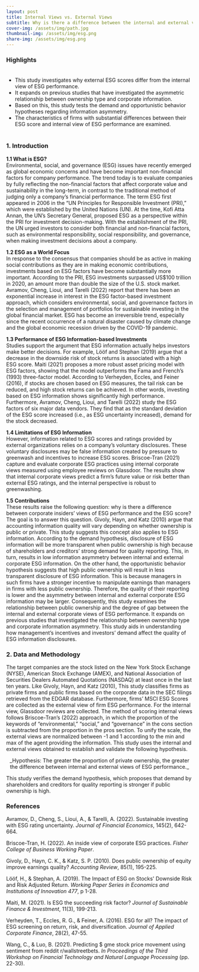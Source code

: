 ```yaml
---
layout: post
title: Internal Views vs. External Views
subtitle: Why is there a difference between the internal and external views of a company’s ESG performance?
cover-img: /assets/img/path.jpg
thumbnail-img: /assets/img/esg.png
share-img: /assets/img/esg.png
---
```


### Highlights <br> <br>

- This study investigates why external ESG scores differ from the internal view of ESG performance.
- It expands on previous studies that have investigated the asymmetric relationship between ownership type and corporate information.
- Based on this, this study tests the demand and opportunistic behavior hypotheses regarding information asymmetry.
- The characteristics of firms with substantial differences between their ESG score and internal view of ESG performance are examined. <br><br>

### 1. Introduction <br>

**1.1 What is ESG?** <br>
Environmental, social, and governance (ESG) issues have recently emerged as global economic concerns and have become important non-financial factors for company performance. The trend today is to evaluate companies by fully reflecting the non-financial factors that affect corporate value and sustainability in the long-term, in contrast to the traditional method of judging only a company’s financial performance. The term ESG first appeared in 2006 in the “UN Principles for Responsible Investment (PRI),” which were established by the United Nations (UN). At the time, Kofi Atta Annan, the UN’s Secretary General, proposed ESG as a perspective within the PRI for investment decision-making. With the establishment of the PRI, the UN urged investors to consider both financial and non-financial factors, such as environmental responsibility, social responsibility, and governance, when making investment decisions about a company.

**1.2 ESG as a World Focus** <br>
In response to the consensus that companies should be as active in making social contributions as they are in making economic contributions, investments based on ESG factors have become substantially more important. According to the PRI, ESG investments surpassed US$100 trillion in 2020, an amount more than double the size of the U.S. stock market. Avramov, Cheng, Lioui, and Tarelli (2022) report that there has been an exponential increase in interest in the ESG factor-based investment approach, which considers environmental, social, and governance factors in the selection and management of portfolios for sustainable investing in the global financial market. ESG has become an irreversible trend, especially since the recent occurrence of a natural disaster caused by climate change and the global economic recession driven by the COVID-19 pandemic.

**1.3 Performance of ESG Information-based Investments** <br>
Studies support the argument that ESG information actually helps investors make better decisions. For example, Lööf and Stephan (2019) argue that a decrease in the downside risk of stock returns is associated with a high ESG score. Maiti (2021) proposes a more robust asset pricing model with ESG factors, showing that the model outperforms the Fama and French’s (1993) three-factor model. According to Verheyden, Eccles, and Feiner (2016), if stocks are chosen based on ESG measures, the tail risk can be reduced, and high stock returns can be achieved. In other words, investing based on ESG information shows significantly high performance. Furthermore, Avramov, Cheng, Lioui, and Tarelli (2022) study the ESG factors of six major data vendors. They find that as the standard deviation of the ESG score increased (i.e., as ESG uncertainty increased), demand for the stock decreased.

**1.4 Limitations of ESG Information** <br>
However, information related to ESG scores and ratings provided by external organizations relies on a company’s voluntary disclosures. These voluntary disclosures may be false information created by pressure to greenwash and incentives to increase ESG scores. Briscoe-Tran (2021) capture and evaluate corporate ESG practices using internal corporate views measured using employee reviews on Glassdoor. The results show that internal corporate views predict a firm’s future value or risk better than external ESG ratings, and the internal perspective is robust to greenwashing.

**1.5 Contributions** <br>
These results raise the following question: why is there a difference between corporate insiders’ views of ESG performance and the ESG score? The goal is to answer this question. Givoly, Hayn, and Katz (2010) argue that accounting information quality will vary depending on whether ownership is public or private. This study suggests this concept also applies to ESG information. According to the demand hypothesis, disclosure of ESG information will be more transparent when public ownership is high because of shareholders and creditors’ strong demand for quality reporting. This, in turn, results in low information asymmetry between internal and external corporate ESG information. On the other hand, the opportunistic behavior hypothesis suggests that high public ownership will result in less transparent disclosure of ESG information. This is because managers in such firms have a stronger incentive to manipulate earnings than managers in firms with less public ownership. Therefore, the quality of their reporting is lower and the asymmetry between internal and external corporate ESG information may be larger. Consequently, this study examines the relationship between public ownership and the degree of gap between the internal and external corporate views of ESG performance. It expands on previous studies that investigated the relationship between ownership type and corporate information asymmetry. This study aids in understanding how management’s incentives and investors’ demand affect the quality of ESG information disclosures.

### 2. Data and Methodology <br>

The target companies are the stock listed on the New York Stock Exchange (NYSE), American Stock Exchange (AMEX), and National Association of Securities Dealers Automated Quotations (NASDAQ) at least once in the last ten years. Like Givoly, Hayn, and Katz (2010), This study classifies firms as private firms and public firms based on the corporate data in the SEC filings retrieved from the EDGAR database. Furthermore, firms’ MSCI ESG Scores are collected as the external view of firm ESG performance. For the internal view, Glassdoor reviews are collected. The method of scoring internal views follows Briscoe-Tran’s (2022) approach, in which the proportion of the keywords of “environmental,” “social,” and “governance” in the cons section is subtracted from the proportion in the pros section. To unify the scale, the external views are normalized between -1 and 1 according to the min and max of the agent providing the information. This study uses the internal and external views obtained to establish and validate the following hypothesis.

<center>_Hypothesis: The greater the proportion of private ownership, the greater the difference between internal and external views of ESG performance._</center>

This study verifies the demand hypothesis, which proposes that demand by shareholders and creditors for quality reporting is stronger if public ownership is high.


### References
Avramov, D., Cheng, S., Lioui, A., & Tarelli, A. (2022). Sustainable investing with ESG rating uncertainty. _Journal of Financial Economics_, 145(2), 642-664.

Briscoe-Tran, H. (2022). An inside view of corporate ESG practices. _Fisher College of Business Working Paper_.

Givoly, D., Hayn, C. K., & Katz, S. P. (2010). Does public ownership of equity improve earnings quality? _Accounting Review_, 85(1), 195-225.

Lööf, H., & Stephan, A. (2019). The Impact of ESG on Stocks' Downside Risk and Risk Adjusted Return. _Working Paper Series in Economics and Institutions of Innovation 477_, p 1-28.

Maiti, M. (2021). Is ESG the succeeding risk factor? _Journal of Sustainable Finance & Investment_, 11(3), 199-213.

Verheyden, T., Eccles, R. G., & Feiner, A. (2016). ESG for all? The impact of ESG screening on return, risk, and diversification. _Journal of Applied Corporate Finance_, 28(2), 47-55.

Wang, C., & Luo, B. (2021). Predicting $ gme stock price movement using sentiment from reddit r/wallstreetbets. _In Proceedings of the Third Workshop on Financial Technology and Natural Language Processing_ (pp. 22-30).
